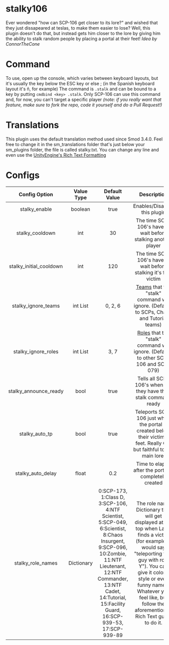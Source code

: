 # stalky106
Ever wondered "how can SCP-106 get closer to its lore?" and wished that they just dissapeared at teslas, to make them easier to lose? Well, this plugin doesn't do that, but instead gets him closer to the lore by giving him the ability to stalk random people by placing a portal at their feet!
*Idea by ConnorTheCone*

# Command

To use, open up the console, which varies between keyboard layouts, but it's usually the key below the ESC key or else ; (in the Spanish keyboard layout it's ñ, for example)
The command is `.stalk` and can be bound to a key by putting `cmdbind <key> .stalk`. Only SCP-106 can use this command and, for now, you can't target a specific player *(note: if you really want that feature, make sure to fork the repo, code it yourself and do a Pull Request!)*


# Translations

This plugin uses the default translation method used since Smod 3.4.0. Feel free to change it in the sm_translations folder that's just below your sm_plugins folder, the file is called stalky.txt. You can change any line and even use the [UnityEngine's Rich Text Formatting](https://docs.unity3d.com/Manual/StyledText.html) 


# Configs
| Config Option | Value Type | Default Value | Description |
|:-----------------------:|:----------:|:------------------------------------------------------------------------------------------------------------------------------------------------------------------------------------------------------------------------------------------------:|:----------------------------------------------------------------------------------------------------------------------:|
| stalky_enable | boolean | true | Enables/Disables this plugin |
| stalky_cooldown | int | 30 | The time SCP-106's have to wait before stalking another player |
| stalky_initial_cooldown | int | 120 | The time SCP-106's have to wait before stalking it's first victim |
| stalky_ignore_teams | int List | 0, 2, 6 | [Teams](https://github.com/Grover-c13/Smod2/wiki/Enum-Lists#team) that the "stalk" command will ignore. (Defaults to SCPs, Chaos and Tutorial teams) |
| stalky_ignore_roles | int List | 3, 7 | [Roles](https://github.com/Grover-c13/Smod2/wiki/Enum-Lists#role) that the "stalk" command will ignore. (Defaults to other SCP-106 and SCP-079) |
| stalky_announce_ready | bool | true | Tells all SCP-106's when are they have their stalk command ready |
| stalky_auto_tp | bool | true | Teleports SCP-106 just when the portal is created below their victim's feet. Really OP, but faithful to the main lore. |
| stalky_auto_delay | float | 0.2 | Time to elapse after the portal is completely created |
| stalky_role_names | Dictionary | 0:SCP-173, 1:Class D, 3:SCP-106, 4:NTF Scientist, 5:SCP-049, 6:Scientist, 8:Chaos Insurgent, 9:SCP-096, 10:Zombie, 11:NTF Lieutenant, 12:NTF Commander, 13:NTF Cadet, 14:Tutorial, 15:Facility Guard, 16:SCP-939-53, 17:SCP-939-89 | The role name Dictionary that will get displayed at the top when Larry finds a victim (for example, it would say "teleporting to X guy with role Y"). You can give it colors, style or even funny names. Whatever you feel like, but follow the aforementioned Rich Text guide to do it. |
